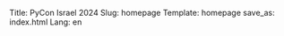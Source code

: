 Title: PyCon Israel 2024
Slug: homepage
Template: homepage
save_as: index.html
Lang: en

[//]: # (The contents of this file are ignored, only metadata used)
